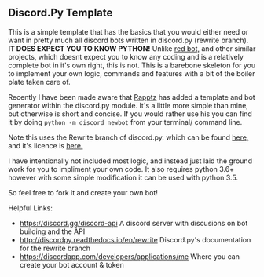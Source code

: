 ## Discord.Py Template

This is a simple template that has the basics that you would either need or want in pretty much all discord bots written in discord.py (rewrite branch). **IT DOES EXPECT YOU TO KNOW PYTHON!**
Unlike [red bot,](https://github.com/Cog-Creators/Red-DiscordBot) and other similar projects, which doesnt expect you to know any coding and is a relatively complete bot in it's own right, this is not.
This is a barebone skeleton for you to implement your own logic, commands and features with a bit of the boiler plate taken care of.

Recently I have been made aware that [Rapptz](https://github.com/Rapptz) has added a template and bot generator within the discord.py module. It's a little more simple than mine, but otherwise is short and concise. If you would rather use his you can find it by doing `python -m discord newbot` from your terminal/ command line.

Note this uses the Rewrite branch of discord.py. which can be found [here,](https://github.com/Rapptz/discord.py/tree/rewrite) and it's licence is [here.](https://github.com/Rapptz/discord.py/blob/rewrite/LICENSE)

I have intentionally not included most logic, and instead just laid the ground work for you to impliment your own code. It also requires python 3.6+ however with some simple modification it can be used with python 3.5.


So feel free to fork it and create your own bot!

Helpful Links:
- https://discord.gg/discord-api A discord server with discusions on bot building and the API
- http://discordpy.readthedocs.io/en/rewrite Discord.py's documentation for the rewrite branch
- https://discordapp.com/developers/applications/me Where you can create your bot account & token
